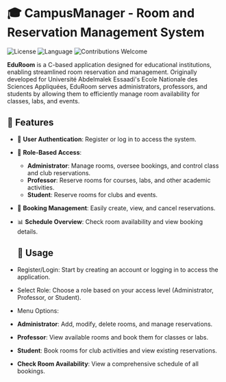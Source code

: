  # 🎓 CampusManager - Room and Reservation Management System

![License](https://img.shields.io/badge/License-MIT-blue.svg)
![Language](https://img.shields.io/badge/Language-C-blue)
![Contributions Welcome](https://img.shields.io/badge/Contributions-Welcome-brightgreen)

**EduRoom** is a C-based application designed for educational institutions, enabling streamlined room reservation and management. Originally developed for Université Abdelmalek Essaadi's Ecole Nationale des Sciences Appliquées, EduRoom serves administrators, professors, and students by allowing them to efficiently manage room availability for classes, labs, and events.

## 🌟 Features

- 🔐 **User Authentication**: Register or log in to access the system.
- 👥 **Role-Based Access**:
  - **Administrator**: Manage rooms, oversee bookings, and control class and club reservations.
  - **Professor**: Reserve rooms for courses, labs, and other academic activities.
  - **Student**: Reserve rooms for clubs and events.
- 📅 **Booking Management**: Easily create, view, and cancel reservations.
- 📊 **Schedule Overview**: Check room availability and view booking details.

  ## 🚀 Usage
 - Register/Login: Start by creating an account or logging in to access the application.

 - Select Role: Choose a role based on your access level (Administrator, Professor, or Student).

 - Menu Options:

 - **Administrator**: Add, modify, delete rooms, and manage reservations.
 - **Professor**: View available rooms and book them for classes or labs.
 - **Student**: Book rooms for club activities and view existing reservations.
 - **Check Room Availability**: View a comprehensive schedule of all bookings.

